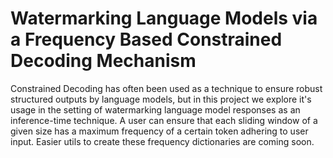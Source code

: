 # Watermarking Language Models via a Frequency Based Constrained Decoding Mechanism

Constrained Decoding has often been used as a technique to ensure robust structured outputs by language models, but in this project we explore it's usage in the setting of watermarking language model responses as an inference-time technique. A user can ensure that each sliding window of a given size has a maximum frequency of a certain token adhering to user input. Easier utils to create these frequency dictionaries are coming soon.
